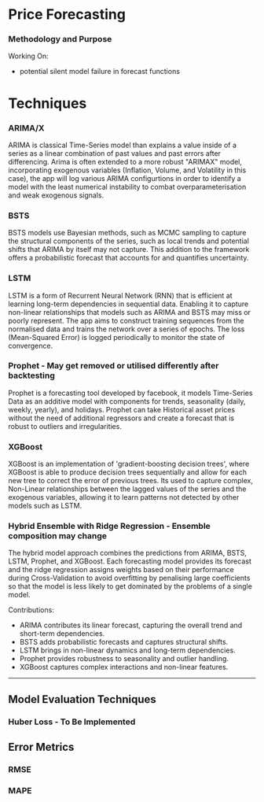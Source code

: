 # Price Forecasting

### Methodology and Purpose ###

Working On:

- potential silent model failure in forecast functions


# Techniques

### ARIMA/X
ARIMA is classical Time-Series model than explains a value inside of a series as a linear combination of past values and past errors after differencing.  Arima is often extended to a more robust "ARIMAX" model, incorporating exogenous variables (Inflation, Volume, and Volatility in this case), the app will log various ARIMA configurtions in order to identify a model with the least numerical instability to combat overparameterisation and weak exogenous signals.

### BSTS
BSTS models use Bayesian methods, such as MCMC sampling to capture the structural components of the series, such as local trends and potential shifts that ARIMA by itself may not capture. This addition to the framework offers a probabilistic forecast that accounts for and quantifies uncertainty.

### LSTM
LSTM is a form of Recurrent Neural Network (RNN) that is efficient at learning long-term dependencies in sequential data. Enabling it to capture non-linear relationships that models such as ARIMA and BSTS may miss or poorly represent.  The app aims to construct training sequences from the normalised data and trains the network over a series of epochs. The loss (Mean-Squared Error) is logged periodically to monitor the state of convergence.

### Prophet - May get removed or utilised differently after backtesting
Prophet is a forecasting tool developed by facebook, it models Time-Series Data as an additive model with components for trends, seasonality (daily, weekly, yearly), and holidays. Prophet can take Historical asset prices without the need of additional regressors and create a forecast that is robust to outliers and irregularities.

### XGBoost 
XGBoost is an implementation of 'gradient-boosting decision trees', where XGBoost is able to produce decision trees sequentially and allow for each new tree to correct the error of previous trees. Its used to capture complex, Non-Linear relationships between the lagged values of the series and the exogenous variables, allowing it to learn patterns not detected by other models such as LSTM.

### Hybrid Ensemble with Ridge Regression - Ensemble composition may change
The hybrid model approach combines the predictions from ARIMA, BSTS, LSTM, Prophet, and XGBoost. Each forecasting model provides its forecast and the ridge regression assigns weights based on their performance during Cross-Validation to avoid overfitting by penalising large coefficients so that the model is less likely to get dominated by the problems of a single model.

Contributions:
- ARIMA contributes its linear forecast, capturing the overall trend and short-term dependencies.
- BSTS adds probabilistic forecasts and captures structural shifts.
- LSTM brings in non-linear dynamics and long-term dependencies.
- Prophet provides robustness to seasonality and outlier handling.
- XGBoost captures complex interactions and non-linear features.


-----------------------------------------------

## Model Evaluation Techniques

### Huber Loss - To Be Implemented



## Error Metrics

### RMSE

### MAPE
